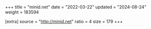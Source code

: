 +++
title = "minid.net"
date = "2022-03-22"
updated = "2024-08-24"
weight = 183594

[extra]
source = "http://minid.net"
ratio = 4
size = 179
+++
